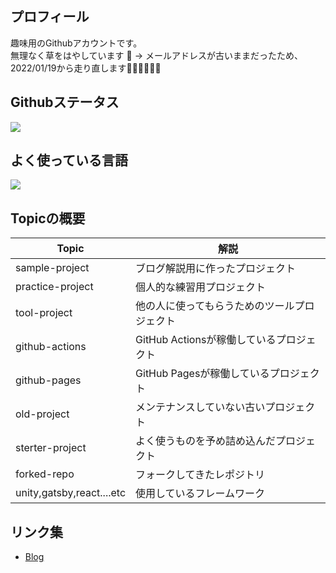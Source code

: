 ## プロフィール
趣味用のGithubアカウントです。  
無理なく草をはやしています 🌱
-> メールアドレスが古いままだったため、2022/01/19から走り直します🏃‍♂️🏃‍♂️🏃‍♂️

## Githubステータス
<a href="https://github.com/anuraghazra/github-readme-stats">
  <img src="https://github-readme-stats.vercel.app/api?username=went5&count_private=true&show_icons=true" />
</a>

## よく使っている言語
<a href="https://github.com/anuraghazra/github-readme-stats">
    <img  src="https://github-readme-stats.vercel.app/api/top-langs/?username=went5&layout=compact&hide=ASP,shaderlab,tex&langs_count=8" />
</a><br>

## Topicの概要
| Topic                     | 解説                                     | 
| ------------------------- | ---------------------------------------- | 
| sample-project            | ブログ解説用に作ったプロジェクト         | 
| practice-project          | 個人的な練習用プロジェクト               | 
| tool-project              | 他の人に使ってもらうためのツールプロジェクト   | 
| github-actions   | GitHub Actionsが稼働しているプロジェクト | 
| github-pages   | GitHub Pagesが稼働しているプロジェクト | 
| old-project               | メンテナンスしていない古いプロジェクト   | 
| sterter-project           | よく使うものを予め詰め込んだプロジェクト | 
| forked-repo               | フォークしてきたレポジトリ               | 
| unity,gatsby,react....etc | 使用しているフレームワーク               | 

## リンク集
- [Blog](https://game-enginner-writes.netlify.app)
